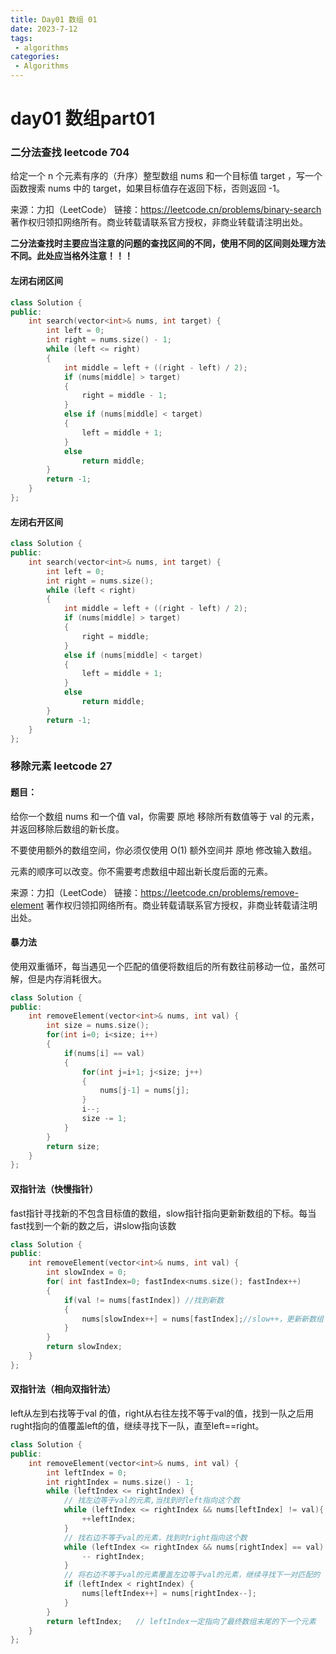 ```yaml
---
title: Day01 数组 01
date: 2023-7-12
tags:
 - algorithms
categories:
 - Algorithms
---
```


#  day01 数组part01



### 二分法查找 leetcode 704

给定一个 n 个元素有序的（升序）整型数组 nums 和一个目标值 target  ，写一个函数搜索 nums 中的 target，如果目标值存在返回下标，否则返回 -1。

来源：力扣（LeetCode）
链接：https://leetcode.cn/problems/binary-search
著作权归领扣网络所有。商业转载请联系官方授权，非商业转载请注明出处。

**二分法查找时主要应当注意的问题的查找区间的不同，使用不同的区间则处理方法不同。此处应当格外注意！！！**

#### 左闭右闭区间

```c++
class Solution {
public:
    int search(vector<int>& nums, int target) {
        int left = 0;
        int right = nums.size() - 1;
        while (left <= right)
        {
            int middle = left + ((right - left) / 2);
            if (nums[middle] > target)
            {
                right = middle - 1;
            }
            else if (nums[middle] < target)
            {
                left = middle + 1;
            }
            else
                return middle;
        }
        return -1;
    }
};
```

#### 左闭右开区间

```c++
class Solution {
public:
    int search(vector<int>& nums, int target) {
        int left = 0;
        int right = nums.size();
        while (left < right)
        {
            int middle = left + ((right - left) / 2);
            if (nums[middle] > target)
            {
                right = middle;
            }
            else if (nums[middle] < target)
            {
                left = middle + 1;
            }
            else
                return middle;
        }
        return -1;
    }
};
```

### 移除元素 leetcode 27

#### 题目：

给你一个数组 nums 和一个值 val，你需要 原地 移除所有数值等于 val 的元素，并返回移除后数组的新长度。

不要使用额外的数组空间，你必须仅使用 O(1) 额外空间并 原地 修改输入数组。

元素的顺序可以改变。你不需要考虑数组中超出新长度后面的元素。

来源：力扣（LeetCode）
链接：https://leetcode.cn/problems/remove-element
著作权归领扣网络所有。商业转载请联系官方授权，非商业转载请注明出处。

#### 暴力法

使用双重循环，每当遇见一个匹配的值便将数组后的所有数往前移动一位，虽然可解，但是内存消耗很大。

```c++
class Solution {
public:
    int removeElement(vector<int>& nums, int val) {
        int size = nums.size();
        for(int i=0; i<size; i++)
        {
            if(nums[i] == val)
            {
                for(int j=i+1; j<size; j++)
                {
                    nums[j-1] = nums[j];
                }
                i--;
                size -= 1;
            }
        }
        return size;
    }
};
```

#### 双指针法（快慢指针）

fast指针寻找新的不包含目标值的数组，slow指针指向更新新数组的下标。每当fast找到一个新的数之后，讲slow指向该数

```C++
class Solution {
public:
    int removeElement(vector<int>& nums, int val) {
        int slowIndex = 0;
        for( int fastIndex=0; fastIndex<nums.size(); fastIndex++)
        {
            if(val != nums[fastIndex]) //找到新数
            {
                nums[slowIndex++] = nums[fastIndex];//slow++，更新新数组下标
            }
        }
        return slowIndex;
    }
};
```

#### 双指针法（相向双指针法）

left从左到右找等于val 的值，right从右往左找不等于val的值，找到一队之后用rught指向的值覆盖left的值，继续寻找下一队，直至left==right。

```c++
class Solution {
public:
    int removeElement(vector<int>& nums, int val) {
        int leftIndex = 0;
        int rightIndex = nums.size() - 1;
        while (leftIndex <= rightIndex) {
            // 找左边等于val的元素,当找到时left指向这个数
            while (leftIndex <= rightIndex && nums[leftIndex] != val){
                ++leftIndex;
            }
            // 找右边不等于val的元素，找到时right指向这个数
            while (leftIndex <= rightIndex && nums[rightIndex] == val) {
                -- rightIndex;
            }
            // 将右边不等于val的元素覆盖左边等于val的元素，继续寻找下一对匹配的
            if (leftIndex < rightIndex) {
                nums[leftIndex++] = nums[rightIndex--];
            }
        }
        return leftIndex;   // leftIndex一定指向了最终数组末尾的下一个元素
    }
};
```

